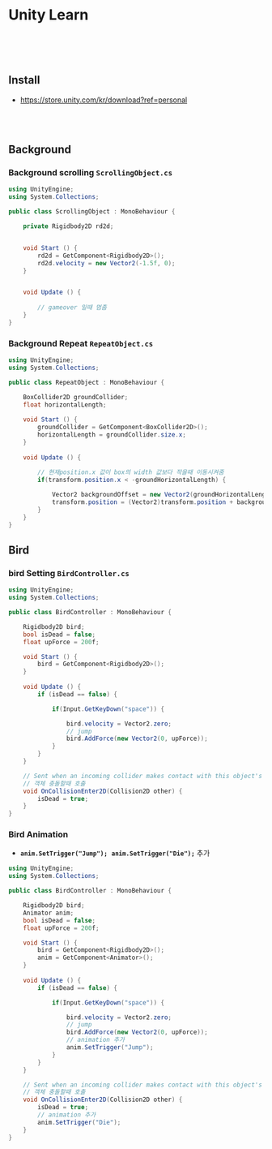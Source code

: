 # Unity Learn

<br/>
<br/>
<br/>

## Install
* https://store.unity.com/kr/download?ref=personal

<br/>
<br/>


## Background


### Background scrolling `ScrollingObject.cs`

```c#
using UnityEngine;
using System.Collections;

public class ScrollingObject : MonoBehaviour {

	private Rigidbody2D rd2d;


	void Start () {
		rd2d = GetComponent<Rigidbody2D>();
		rd2d.velocity = new Vector2(-1.5f, 0);
	}


	void Update () {
	
		// gameover 일때 멈춤
	}
}

```

### Background Repeat `RepeatObject.cs`

```c#
using UnityEngine;
using System.Collections;

public class RepeatObject : MonoBehaviour {

	BoxCollider2D groundCollider;
	float horizontalLength;
	
	void Start () {
		groundCollider = GetComponent<BoxCollider2D>();
		horizontalLength = groundCollider.size.x;
	}
	
	void Update () {
		
		// 현재position.x 값이 box의 width 값보다 작을때 이동시켜줌
		if(transform.position.x < -groundHorizontalLength) {

			Vector2 backgroundOffset = new Vector2(groundHorizontalLength * 2f, 0);
			transform.position = (Vector2)transform.position + backgroundOffset;
		}
	}
}
```



## Bird


### bird Setting `BirdController.cs`

```c#
using UnityEngine;
using System.Collections;

public class BirdController : MonoBehaviour {

	Rigidbody2D bird;
	bool isDead = false;
	float upForce = 200f;

	void Start () {
		bird = GetComponent<Rigidbody2D>();
	}
	
	void Update () {
		if (isDead == false) {

			if(Input.GetKeyDown("space")) {

				bird.velocity = Vector2.zero;
				// jump
				bird.AddForce(new Vector2(0, upForce));
			}
		}
	}

	// Sent when an incoming collider makes contact with this object's collider (2D physics only).
	// 객체 충돌할때 호출
	void OnCollisionEnter2D(Collision2D other) {
		isDead = true;
	}
}
```

### Bird Animation

- **`anim.SetTrigger("Jump");`**  **`anim.SetTrigger("Die");`** 추가

```c#
using UnityEngine;
using System.Collections;

public class BirdController : MonoBehaviour {

	Rigidbody2D bird;
	Animator anim;
	bool isDead = false;
	float upForce = 200f;

	void Start () {
		bird = GetComponent<Rigidbody2D>();
		anim = GetComponent<Animator>();
	}
	
	void Update () {
		if (isDead == false) {

			if(Input.GetKeyDown("space")) {

				bird.velocity = Vector2.zero;
				// jump
				bird.AddForce(new Vector2(0, upForce));
				// animation 추가
				anim.SetTrigger("Jump");
			}
		}
	}

	// Sent when an incoming collider makes contact with this object's collider (2D physics only).
	// 객체 충돌할때 호출
	void OnCollisionEnter2D(Collision2D other) {
		isDead = true;
		// animation 추가
		anim.SetTrigger("Die");
	}
}

```



